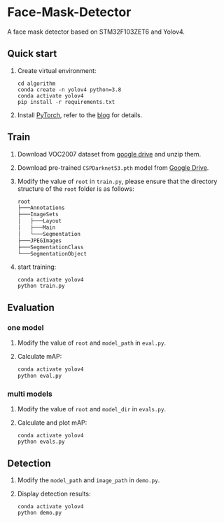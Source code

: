 # Face-Mask-Detector
A face mask detector based on STM32F103ZET6 and Yolov4.


## Quick start
1. Create virtual environment:

    ```shell
    cd algorithm
    conda create -n yolov4 python=3.8
    conda activate yolov4
    pip install -r requirements.txt
    ```

2. Install [PyTorch](https://pytorch.org/), refer to the [blog](https://blog.csdn.net/qq_23013309/article/details/103965619) for details.


## Train
1. Download VOC2007 dataset from [google drive](https://drive.google.com/file/d/1QspxOJMDf_rAWVV7AU_Nc0rjo1_EPEDW/view) and unzip them.

2. Download pre-trained `CSPDarknet53.pth` model from [Google Drive](https://drive.google.com/file/d/12oV8QL937S1JWFQhzLNPoqyYc_bi0lWT/view?usp=sharing).


3. Modify the value of `root` in `train.py`, please ensure that the directory structure of the `root` folder is as follows:

    ```txt
    root
    ├───Annotations
    ├───ImageSets
    │   ├───Layout
    │   ├───Main
    │   └───Segmentation
    ├───JPEGImages
    ├───SegmentationClass
    └───SegmentationObject
    ```

4. start training:

    ```shell
    conda activate yolov4
    python train.py
    ```

## Evaluation
### one model
1. Modify the value of `root` and `model_path` in `eval.py`.
2. Calculate mAP:

    ```sh
    conda activate yolov4
    python eval.py
    ```

### multi models
1. Modify the value of `root` and `model_dir` in `evals.py`.
2. Calculate and plot mAP:

    ```shell
    conda activate yolov4
    python evals.py
    ```


## Detection
1. Modify the `model_path` and `image_path` in `demo.py`.

2. Display detection results:

    ```shell
    conda activate yolov4
    python demo.py
    ```
